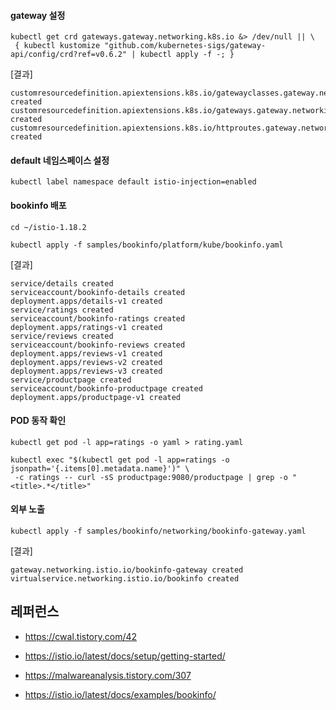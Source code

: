 
#### gateway 설정 ####
```
kubectl get crd gateways.gateway.networking.k8s.io &> /dev/null || \
 { kubectl kustomize "github.com/kubernetes-sigs/gateway-api/config/crd?ref=v0.6.2" | kubectl apply -f -; }
```

[결과]
```
customresourcedefinition.apiextensions.k8s.io/gatewayclasses.gateway.networking.k8s.io created
customresourcedefinition.apiextensions.k8s.io/gateways.gateway.networking.k8s.io created
customresourcedefinition.apiextensions.k8s.io/httproutes.gateway.networking.k8s.io created
```

#### default 네임스페이스 설정 ####
```
kubectl label namespace default istio-injection=enabled
```


#### bookinfo 배포 ####
```
cd ~/istio-1.18.2

kubectl apply -f samples/bookinfo/platform/kube/bookinfo.yaml 
```
[결과]
```
service/details created
serviceaccount/bookinfo-details created
deployment.apps/details-v1 created
service/ratings created
serviceaccount/bookinfo-ratings created
deployment.apps/ratings-v1 created
service/reviews created
serviceaccount/bookinfo-reviews created
deployment.apps/reviews-v1 created
deployment.apps/reviews-v2 created
deployment.apps/reviews-v3 created
service/productpage created
serviceaccount/bookinfo-productpage created
deployment.apps/productpage-v1 created
```

#### POD 동작 확인 ####
```
kubectl get pod -l app=ratings -o yaml > rating.yaml

kubectl exec "$(kubectl get pod -l app=ratings -o jsonpath='{.items[0].metadata.name}')" \
 -c ratings -- curl -sS productpage:9080/productpage | grep -o "<title>.*</title>"
```

#### 외부 노출 ####
```
kubectl apply -f samples/bookinfo/networking/bookinfo-gateway.yaml
```
[결과]
```
gateway.networking.istio.io/bookinfo-gateway created
virtualservice.networking.istio.io/bookinfo created
```

## 레퍼런스 ##

* https://cwal.tistory.com/42

* https://istio.io/latest/docs/setup/getting-started/
  
* https://malwareanalysis.tistory.com/307

* https://istio.io/latest/docs/examples/bookinfo/
